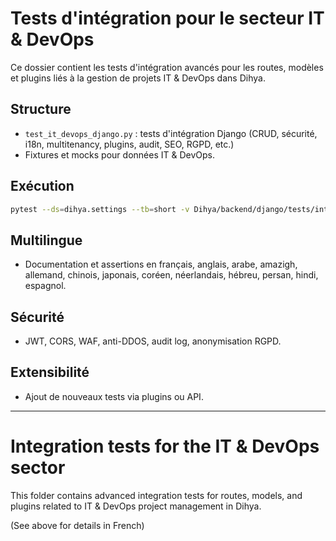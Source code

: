 # Tests d'intégration pour le secteur IT & DevOps

Ce dossier contient les tests d'intégration avancés pour les routes, modèles et plugins liés à la gestion de projets IT & DevOps dans Dihya.

## Structure
- `test_it_devops_django.py` : tests d'intégration Django (CRUD, sécurité, i18n, multitenancy, plugins, audit, SEO, RGPD, etc.)
- Fixtures et mocks pour données IT & DevOps.

## Exécution

```bash
pytest --ds=dihya.settings --tb=short -v Dihya/backend/django/tests/integration/it_devops/
```

## Multilingue
- Documentation et assertions en français, anglais, arabe, amazigh, allemand, chinois, japonais, coréen, néerlandais, hébreu, persan, hindi, espagnol.

## Sécurité
- JWT, CORS, WAF, anti-DDOS, audit log, anonymisation RGPD.

## Extensibilité
- Ajout de nouveaux tests via plugins ou API.

---

# Integration tests for the IT & DevOps sector

This folder contains advanced integration tests for routes, models, and plugins related to IT & DevOps project management in Dihya.

(See above for details in French)
